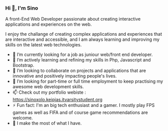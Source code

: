 ### Hi 👋, I'm Sino

A front-End Web Developer passionate about creating interactive applications and experiences on the web.

I enjoy the challange of creating complex applications and experiences that are interactive and accessible, and I am always
learning and improving my skills on the latest web technologies.

- 🔭 I’m currently looking for a job as juniour web/front end developer.
- 🌱 I’m actively learning and refining my skills in Php, Javascript and Bootstrap.
- 👯 I’m looking to collaborate on projects and applications that are innovative and positively impacting people's lives.
- 🤔 I’m looking for part-time or full time employment to keep practising my awesome web development skills.
- 📫 Check out my portfolio webiste : https://sinoxolo.keipjas.itvarsitystudent.org
- ⚡ Fun fact: I'm an big tech enthusiast and a gamer. I mostly play FPS games as well as FIFA and of course game recommendations are welcome.
- 💬 I make the most of what I have.




